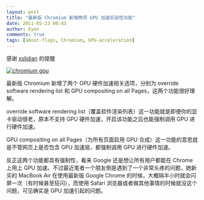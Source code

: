 ```yaml
---
layout: post
title: "最新版 Chromium 新增两项 GPU 加速实验性功能"
date: 2011-05-23 00:43
author: Eyon
comments: true
tags: [about-flags, Chromium, GPU-acceleration]
---
```

感谢 [xslidian](http://lidian.info) 的提醒

<a href="http://img.chromi.org/2011/05/chromium-gpu.png">![](http://img.chromi.org/2011/05/chromium-gpu-550x95.png "chromium gpu")</a>

最新版 Chromium 新增了两个 GPU 硬件加速相关选项，分别为 override software rendering list 和 GPU compositing on all Pages，这两个功能很好理解。

override software rendering list（覆盖软件渲染列表）这一功能就是即便你的显卡驱动很老，原本不支持 GPU 硬件加速，开启该功能之后也能强制调用 GPU 进行硬件加速。

GPU compositing on all Pages（为所有页面启用 GPU 合成）这一功能的意思就是不管网页上是否包含 GPU 加速层，都强制调用 GPU 进行硬件加速。

反正这两个功能都具有强制性，看来 Google 还是想让所有用户都能在 Chrome 上用上 GPU 加速。不过最近笔者一个朋友倒是遇到了一个非常头疼的问题，她新买的 MacBook Air 在使用最新版 Google Chrome 的时候，大概隔半小时就会闪屏一次（有时候甚至狂闪），而使用 Safari 浏览器或者做其他事情的时候就没这个问题，可见确实是 GPU 加速引起的问题。



